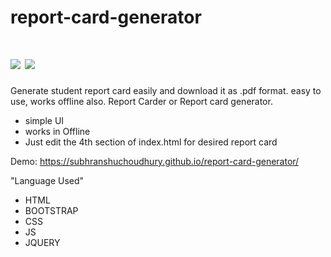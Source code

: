 # report-card-generator
# <img src="https://img.shields.io/badge/status-complete-green"> <img src="https://img.shields.io/badge/report%20card-can%20be%20improve%20by%20css-red">
Generate student report card easily and download it as .pdf format. easy to use, works offline also. Report Carder or Report card generator.

- simple UI
- works in Offline
- Just edit the 4th section of index.html for desired report card

Demo: https://subhranshuchoudhury.github.io/report-card-generator/

"Language Used"

- HTML
- BOOTSTRAP 
- CSS
- JS
- JQUERY
